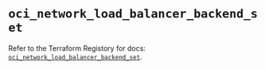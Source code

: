 # `oci_network_load_balancer_backend_set`

Refer to the Terraform Registory for docs: [`oci_network_load_balancer_backend_set`](https://registry.terraform.io/providers/oracle/oci/6.18.0/docs/resources/network_load_balancer_backend_set).
